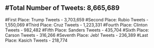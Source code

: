 #Total Number of Tweets: 8,665,689 
---
#First Place: Trump Tweets - 3,703,659
#Second Place: Rubio Tweets - 1,550,069
#Third Place: Cruz Tweets - 1,223,331
#Fourth Place: Clinton Tweets - 982,482
#Fifth Place: Sanders Tweets - 435,704
#Sixth Place: Carson Tweets - 316,266
#Seventh Place: Jeb! Tweets - 236,389
#Last Place: Kasich Tweets - 218,774
